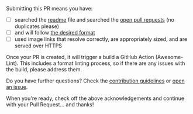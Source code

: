 Submitting this PR means you have:

- [ ] searched the [readme](https://github.com/edm00se/awesome-board-games/blob/main/readme.md) file and searched the [open pull requests](https://github.com/edm00se/awesome-board-games/pulls) (no duplicates please)
- [ ] and will follow [the desired format](https://github.com/edm00se/awesome-board-games/blob/main/formatting.md)
- [ ] used image links that resolve correctly, are appropriately sized, and are served over HTTPS

Once your PR is created, it will trigger a build a GitHub Action (Awesome-Lint). This includes a format linting process, so if there are any issues with the build, please address them.

Do you have further questions? Check the [contribution guidelines](https://github.com/edm00se/awesome-board-games/blob/main/contributing.md) or [open an issue](https://github.com/edm00se/awesome-board-games/issues/new).

When you're ready, check off the above acknowledgements and continue with your Pull Request... and thanks!

